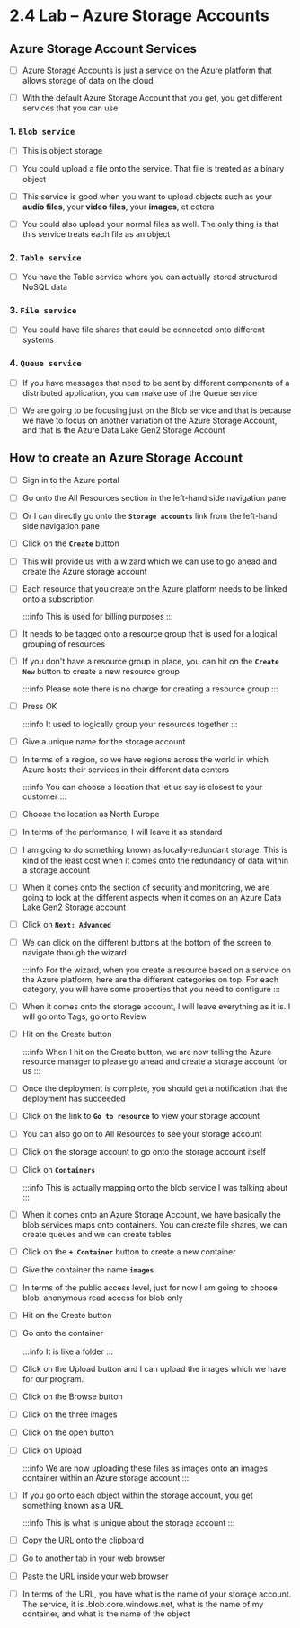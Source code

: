 # 2.4 Lab – Azure Storage Accounts

## Azure Storage Account Services 

- [ ] Azure Storage Accounts is just a service on the Azure platform that allows storage of data on the cloud<br/>

- [ ] With the default Azure Storage Account that you get, you get different services that you can use<br/>

### 1. **`Blob service`**

- [ ] This is object storage<br/>

- [ ] You could upload a file onto the service. That file is treated as a binary object<br/>

- [ ] This service is good when you want to upload objects such as your **audio files**, your **video files**, your **images**, et cetera<br/>

- [ ] You could also upload your normal files as well. The only thing is that this service treats each file as an object<br/>

### 2. **`Table service`**

- [ ] You have the Table service where you can actually stored structured NoSQL data<br/>

### 3. **`File service`**

- [ ] You could have file shares that could be connected onto different systems<br/>

### 4. **`Queue service`**

- [ ] If you have messages that need to be sent by different components of a distributed application, you can make use of the Queue service<br/>

- [ ] We are going to be focusing just on the Blob service and that is because we have to focus on another variation of the Azure Storage Account, and that is the Azure Data Lake Gen2 Storage Account<br/>

## How to create an Azure Storage Account

- [ ] Sign in to the Azure portal<br/>

- [ ] Go onto the All Resources section in the left-hand side navigation pane<br/>

- [ ] Or I can directly go onto the **`Storage accounts`** link from the left-hand side navigation pane<br/>

- [ ] Click on the **`Create`** button<br/>

- [ ] This will provide us with a wizard which we can use to go ahead and create the Azure storage account<br/>

- [ ] Each resource that you create on the Azure platform needs to be linked onto a subscription<br/>

    :::info
        This is used for billing purposes
    :::

- [ ] It needs to be tagged onto a resource group that is used for a logical grouping of resources<br/>

- [ ] If you don't have a resource group in place, you can hit on the **`Create New`** button to create a new resource group<br/>

    :::info
        Please note there is no charge for creating a resource group
    :::

- [ ] Press OK<br/>

    :::info
        It used to logically group your resources together
    :::

- [ ] Give a unique name for the storage account<br/>

- [ ] In terms of a region, so we have regions across the world in which Azure hosts their services in their different data centers<br/>

    :::info
        You can choose a location that let us say is closest to your customer
    :::

- [ ] Choose the location as North Europe<br/>

- [ ] In terms of the performance, I will leave it as standard<br/>

- [ ] I am going to do something known as locally-redundant storage. This is kind of the least cost when it comes onto the redundancy of data within a storage account<br/>

- [ ] When it comes onto the section of security and monitoring, we are going to look at the different aspects when it comes on an Azure Data Lake Gen2 Storage account<br/>

- [ ] Click on **`Next: Advanced`**<br/>

- [ ] We can click on the different buttons at the bottom of the screen to navigate through the wizard<br/>

    :::info
        For the wizard, when you create a resource based on a service on the Azure platform, here are the different categories on top. For each category, you will have some properties that you need to configure
    :::

- [ ] When it comes onto the storage account, I will leave everything as it is. I will go onto Tags, go onto Review<br/>

- [ ] Hit on the Create button<br/>

    :::info
        When I hit on the Create button, we are now telling the Azure resource manager to please go ahead and create a storage account for us
    :::

- [ ] Once the deployment is complete, you should get a notification that the deployment has succeeded<br/>

- [ ] Click on the link to **`Go to resource`** to view your storage account<br/>

- [ ] You can also go on to All Resources to see your storage account<br/>

- [ ] Click on the storage account to go onto the storage account itself<br/>

- [ ] Click on **`Containers`**<br/>

    :::info
        This is actually mapping onto the blob service I was talking about
    :::

- [ ] When it comes onto an Azure Storage Account, we have basically the blob services maps onto containers. You can create file shares, we can create queues and we can create tables<br/>

- [ ] Click on the **`+ Container`** button to create a new container<br/>

- [ ] Give the container the name **`images`**<br/>

- [ ] In terms of the public access level, just for now I am going to choose blob, anonymous read access for blob only<br/>

- [ ] Hit on the Create button<br/>

- [ ] Go onto the container<br/>

    :::info
        It is like a folder
    :::

- [ ] Click on the Upload button and I can upload the images which we have for our program. <br/>

- [ ] Click on the Browse button<br/>

- [ ] Click on the three images<br/>

- [ ] Click on the open button<br/>

- [ ] Click on Upload <br/>

    :::info
        We are now uploading these files as images onto an images container within an Azure storage account
    :::

- [ ] If you go onto each object within the storage account, you get something known as a URL<br/>

    :::info
        This is what is unique about the storage account
    :::

- [ ] Copy the URL onto the clipboard<br/>

- [ ] Go to another tab in your web browser<br/>

- [ ] Paste the URL inside your web browser<br/>

- [ ] In terms of the URL, you have what is the name of your storage account. The service, it is .blob.core.windows.net, what is the name of my container, and what is the name of the object<br/>